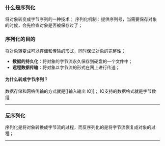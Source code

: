 ### **什么是序列化**
将对象转变成字节序列的一种技术；
序列化机制：提供序列号，当需要保存对象的时候，会先检查对象是否被保存过了；

### 序列化的目的
将对象转变成可以存储和传输的形式，同时保证对象的完整性；
-   **数据的持久化**：将对象的字节流永久保存到硬盘的一个文件中；
-   **远程数据传输**：将对象以字节流的形式在网上进行传送；

#### 为什么转成字节序列？
数据存储和网络传输的方式就是[[输入输出 IO]]；
IO支持的数据格式就是字节数组
***
### 反序列化
序列化是将对象转换成字节流的过程，而反序列化的是将字节流恢复成对象的过程；
***
